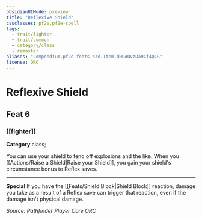```yaml
---
obsidianUIMode: preview
title: "Reflexive Shield"
cssclasses: pf2e,pf2e-spell
tags:
  - trait/fighter
  - trait/common
  - category/class
  - remaster
aliases: "Compendium.pf2e.feats-srd.Item.dHUoQVzDa9Cf4QCG"
license: ORC
---
```

# Reflexive Shield
## Feat 6
### [[fighter]]

**Category** class; 




You can use your shield to fend off explosions and the like. When you [[Actions/Raise a Shield|Raise your Shield]], you gain your shield's circumstance bonus to Reflex saves.

* * *

**Special** If you have the [[Feats/Shield Block|Shield Block]] reaction, damage you take as a result of a Reflex save can trigger that reaction, even if the damage isn't physical damage.

*Source: Pathfinder Player Core*
*ORC*